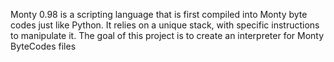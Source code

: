 Monty 0.98 is a scripting language that is first compiled into Monty byte codes just like Python. It relies on a unique stack, with specific instructions to manipulate it. The goal of this project is to create an interpreter for Monty ByteCodes files
